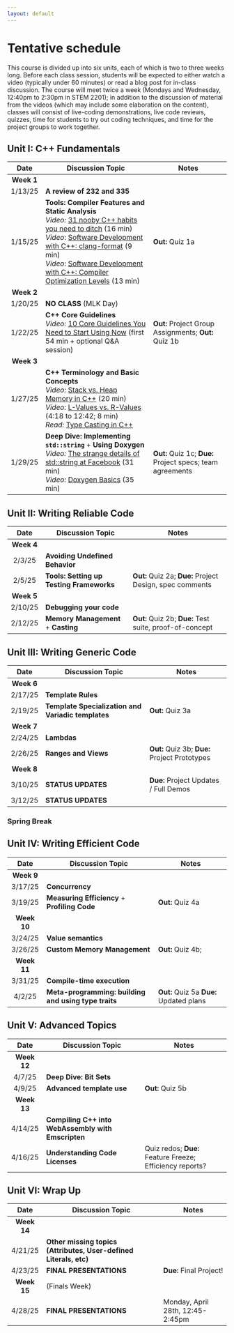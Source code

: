 ```yaml
---
layout: default
---
```



# Tentative schedule

This course is divided up into six units, each of which is two to three weeks long.  Before each class session, students will be expected to either watch a video (typically under 60 minutes) or read a blog post for in-class discussion.  The course will meet twice a week (Mondays and Wednesday, 12:40pm to 2:30pm in STEM 2201); in addition to the discussion of material from the videos (which may include some elaboration on the content), classes will consist of live-coding demonstrations, live code reviews, quizzes, time for students to try out coding techniques, and time for the project groups to work together.

## Unit I: C++ Fundamentals

| Date     | Discussion Topic                    |  Notes |
|:--------:|-------------------------------------| ------ |
| **Week 1** | | |
| 1/13/25  | **A review of 232 and 335**         | |
| 1/15/25  | **Tools: Compiler Features and Static Analysis** <br> *Video:* [31 nooby C++ habits you need to ditch](https://www.youtube.com/watch?v=i_wDa2AS_8w) (16 min) <br> *Video*: [Software Development with C++: clang-format](https://www.youtube.com/watch?v=YNv_g6ceL0w) (9 min) <br> *Video*: [Software Development with C++: Compiler Optimization Levels](https://www.youtube.com/watch?v=Gwvn8ruzXT8) (13 min) | **Out:** Quiz 1a |
| **Week 2** | |
| 1/20/25   | **NO CLASS** (MLK Day)            | |
| 1/22/25   | **C++ Core Guidelines** <br> *Video:* [10 Core Guidelines You Need to Start Using Now](https://www.youtube.com/watch?v=XkDEzfpdcSg) (first 54 min + optional Q&A session) | **Out:** Project Group Assignments; **Out:** Quiz 1b |
| **Week 3** | |
| 1/27/25  | **C++ Terminology and Basic Concepts** <br> *Video:* [Stack vs. Heap Memory in C++](https://youtu.be/wJ1L2nSIV1s?si=os-5lousW7XiMbWt) (20 min) <br> *Video:* [L-Values vs. R-Values](https://www.youtube.com/watch?v=fbYknr-HPYE&t=258s) (4:18 to 12:42; 8 min) <br> *Read:* [Type Casting in C++](https://omkaracharekar.hashnode.dev/a-guide-to-c-casting-staticcast-reinterpretcast-dynamiccast-and-constcast) <!--- ALT: (https://leimao.github.io/blog/CPP-Casts/) --> | |
| 1/29/25  | **Deep Dive: Implementing `std::string`** + **Using Doxygen** <br> *Video:* [The strange details of std::string at Facebook](https://www.youtube.com/watch?v=kPR8h4-qZdk) (31 min) <br> *Video:* [Doxygen Basics](https://www.youtube.com/watch?v=TtRn3HsOm1s) (35 min) | **Out:** Quiz 1c; **Due:** Project specs; team agreements |

## Unit II: Writing Reliable Code

| Date     | Discussion Topic                    |  Notes |
|:--------:|-------------------------------------| ------ |
| **Week 4** | | |
| 2/3/25  | **Avoiding Undefined Behavior** <!--- <br> *Video:* [Back To Basics: Undefined Behavior](https://www.youtube.com/watch?v=NpL9YnxnOqM) (62 min) --> | |
| 2/5/25  | **Tools: Setting up Testing Frameworks** <!--- <br> *Video:* [Back to Basics: C++ Testing (only 1:15 - 21:15)](https://youtu.be/SAM4rWaIvUQ?si=JQmJAK_1-F9aKqip&t=73) (20 min) <br/> *Read over:* [Catch 2 - Tutorial](https://github.com/catchorg/Catch2/blob/devel/docs/tutorial.md#writing-tests) <br/> *Read over:* [Unit vs. Integration Testing](https://circleci.com/blog/unit-testing-vs-integration-testing/) --> | **Out:** Quiz 2a; **Due:** Project Design, spec comments |
| **Week 5** | | |
| 2/10/25  | **Debugging your code** <!--- <br> *Video:* [Back To Basics: Debugging Techniques](https://www.youtube.com/watch?v=M7fV-eQwxrY) (65 min) --> | |
| 2/12/25  | **Memory Management** + **Casting** <!--- <br> *Video:* [C++ Memory Management Part 1: Pointer Primer, new, delete, macros](https://www.youtube.com/watch?v=DuJxoTzrCLY) (14 min) <br> *Video:* [C++ Memory Management Part 2: Modern Pointers, shared, unique](https://www.youtube.com/watch?v=u_FEZDfBPk8) (23 min) <br> *Video:* [Back to Basics: Casting](https://www.youtube.com/watch?v=2h2hdRqRIRk) (45 min) --> | **Out:** Quiz 2b; **Due:** Test suite, proof-of-concept |

## Unit III: Writing Generic Code

| Date     | Discussion Topic                    |  Notes |
|:--------:|-------------------------------------| ------ |
| **Week 6** | | |
| 2/17/25  | **Template Rules** <!--- <br> *Video:* [Back to Basics: Templates (Part 1 of 2)](https://www.youtube.com/watch?v=XN319NYEOcE) (61 min) --> | |
| 2/19/25  | **Template Specialization and Variadic templates** <br> <!--- *Video:* [Back to Basics: Templates (Part 2 of 2)](https://www.youtube.com/watch?v=FfI6Lov1O9M) (67 min) --> | **Out:** Quiz 3a |
| **Week 7** | | |
| 2/24/25  | **Lambdas** <!--- <br> *Video:* [Back to Basics: Lambdas](https://www.youtube.com/watch?v=IgNUBw3vcO4) (67 min) --> | |
| 2/26/25 | **Ranges and Views** <!--- <br> *Video:* [C++20 Ranges in Practice](https://www.youtube.com/watch?v=L0bhZp6HMDM) (62 min) --> | **Out:** Quiz 3b; **Due:** Project Prototypes |
| **Week 8** | | |
| 3/10/25 | **STATUS UPDATES** | **Due:** Project Updates / Full Demos |
| 3/12/25 | **STATUS UPDATES** |  |

### Spring Break

## Unit IV: Writing Efficient Code

| Date     | Discussion Topic                    |  Notes |
|:--------:|-------------------------------------| ------ |
| **Week 9** | | |
| 3/17/25 | **Concurrency** <!--- <br> *Video:* [Back to Basics: Concurrency](https://www.youtube.com/watch?v=F6Ipn7gCOsY) - FIRST ~31 minutes only (to question break) --> | |
| 3/19/25 | **Measuring Efficiency** + **Profiling Code** <!--- <br> *Video:* [BENCHMARKING in C++](https://www.youtube.com/watch?v=YG4jexlSAjc) (15 min)<br> *Video:* [Intro to Profiling](https://www.youtube.com/watch?v=YbYV8rRo9_A) (25 min) (How to instrument code with above benchmarking) --> | **Out:** Quiz 4a |
| **Week 10** | | |
| 3/24/25 | **Value semantics** <!--- <br> *Video:* [Back to Basics: Cpp Value Semantics](https://www.youtube.com/watch?v=G9MxNwUoSt0) (48 min) --> |  |
| 3/26/25  | **Custom Memory Management** <!--- <br> *Video:* [Track MEMORY ALLOCATIONS the Easy Way in C++](https://www.youtube.com/watch?v=sLlGEUO_EGE) (13 min) --> | **Out:** Quiz 4b; |
| **Week 11** | | |
| 3/31/25  | **Compile-time execution** <!--- <br> *Video:* [Introduction to `constexpr`](https://www.youtube.com/watch?v=Ia0MizHPLUA) (11 min) --> |
| 4/2/25  | **Meta-programming: building and using type traits** <!--- <br> *Video:* [Template Metaprogramming: Type Traits (part 1)](https://www.youtube.com/watch?v=tiAVWcjIF6o) (60 min)<br> *OPTIONAL:* [Template Metaprogramming: Type Traits (part 2)](https://www.youtube.com/watch?v=dLZcocFOb5Q) (59 min) --> | **Out:** Quiz 5a **Due:** Updated plans |

## Unit V: Advanced Topics

| Date     | Discussion Topic                    |  Notes |
|:--------:|-------------------------------------| ------ |
| **Week 12** | | |
| 4/7/25 | **Deep Dive: Bit Sets**  | |
| 4/9/25 | **Advanced template use** <!--- <br> *Video:* [From C++ Templates to C++ Concepts - Metaprogramming: an Amazing Journey](https://www.youtube.com/watch?v=_doRiQS4GS8) (53 min) --> | **Out:** Quiz 5b |
| **Week 13** | | |
| 4/14/25 | **Compiling C++ into WebAssembly with Emscripten** <!--- <br> *Video:* [Using WebAssembly and C++ to Make a Simple Game](https://www.youtube.com/watch?v=N248809vu5g) (72 min) --> |  |
| 4/16/25 | **Understanding Code Licenses** <!--- <br> *Video:* [Free and Open Source software licenses explained](https://www.youtube.com/watch?v=UMIG4KnM8xw) (15 min) --> | Quiz redos; **Due:** Feature Freeze; Efficiency reports? |

## Unit VI: Wrap Up

| Date     | Discussion Topic                    |  Notes |
|:--------:|-------------------------------------| ------ |
| **Week 14** | | |
| 4/21/25 | **Other missing topics (Attributes, User-defined Literals, etc)** <!--- <br> *Video:* [Attributes](https://www.youtube.com/watch?v=VQiIzcuMiIc) (15 min) <br> *Video:* [User Defined Literals // How to invent custom literal values](https://www.youtube.com/watch?v=_AbAjeTAYvE) (11 min) --> | |
| 4/23/25 | **FINAL PRESENTATIONS** | **Due:** Final Project! |
| **Week 15** | (Finals Week) | |
| 4/28/25 | **FINAL PRESENTATIONS** | Monday, April 28th, 12:45-2:45pm |
